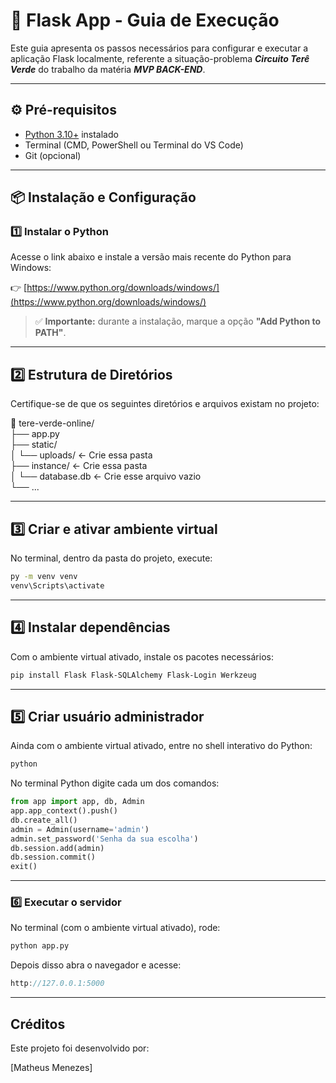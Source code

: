 # 🧩 Flask App - Guia de Execução

Este guia apresenta os passos necessários para configurar e executar a aplicação Flask localmente, referente a situação-problema ***Circuito Terê Verde*** do trabalho da matéria ***MVP BACK-END***.

---

## ⚙️ Pré-requisitos

- [Python 3.10+](https://www.python.org/downloads/windows/) instalado
- Terminal (CMD, PowerShell ou Terminal do VS Code)
- Git (opcional)

---

## 📦 Instalação e Configuração

### 1️⃣ Instalar o Python

Acesse o link abaixo e instale a versão mais recente do Python para Windows:

👉 [https://www.python.org/downloads/windows/](https://www.python.org/downloads/windows/)

> ✅ **Importante:** durante a instalação, marque a opção **"Add Python to PATH"**.

---

## 2️⃣ Estrutura de Diretórios

Certifique-se de que os seguintes diretórios e arquivos existam no projeto:

📁 tere-verde-online/  
├── app.py  
├── static/  
│ └── uploads/ ← Crie essa pasta  
├── instance/  ← Crie essa pasta  
│ └── database.db ← Crie esse arquivo vazio  
└── ...  
  
---
  
## 3️⃣ Criar e ativar ambiente virtual

No terminal, dentro da pasta do projeto, execute:

```bash
py -m venv venv
venv\Scripts\activate
```
  
---
  
## 4️⃣ Instalar dependências

Com o ambiente virtual ativado, instale os pacotes necessários:

```bash
pip install Flask Flask-SQLAlchemy Flask-Login Werkzeug
```
  
---
  
## 5️⃣ Criar usuário administrador

Ainda com o ambiente virtual ativado, entre no shell interativo do Python:

```bash
python
```

No terminal Python digite cada um dos comandos:

```python
from app import app, db, Admin
app.app_context().push()
db.create_all()
admin = Admin(username='admin')
admin.set_password('Senha da sua escolha')
db.session.add(admin)
db.session.commit()
exit()
```
  
---
  
### 6️⃣ Executar o servidor 

No terminal (com o ambiente virtual ativado), rode:

```bash
python app.py
```

Depois disso abra o navegador e acesse:

```cpp
http://127.0.0.1:5000
```

---

## Créditos

 Este projeto foi desenvolvido por:

[Matheus Menezes]

